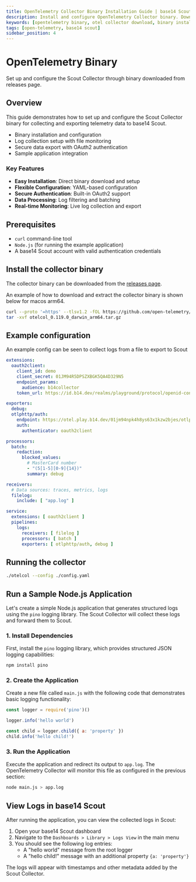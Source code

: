 ```yaml
---
title: OpenTelemetry Collector Binary Installation Guide | base14 Scout
description: Install and configure OpenTelemetry Collector binary. Download from releases, set up log collection, and export telemetry data to Scout with OAuth2 authentication.
keywords: [opentelemetry binary, otel collector download, binary installation, collector setup, opentelemetry releases]
tags: [open-telemetry, base14 scout]
sidebar_position: 4
---
```


# OpenTelemetry Binary

Set up and configure the Scout Collector through binary downloaded from
releases page.

## Overview

This guide demonstrates how to set up and configure the Scout Collector binary
for collecting and exporting telemetry data to base14 Scout.

- Binary installation and configuration
- Log collection setup with file monitoring
- Secure data export with OAuth2 authentication
- Sample application integration

### Key Features

- **Easy Installation**: Direct binary download and setup
- **Flexible Configuration**: YAML-based configuration
- **Secure Authentication**: Built-in OAuth2 support
- **Data Processing**: Log filtering and batching
- **Real-time Monitoring**: Live log collection and export

## Prerequisites

- `curl` command-line tool
- `Node.js` (for running the example application)
- A base14 Scout account with valid authentication credentials

## Install the collector binary

The collector binary can be downloaded from
the [releases page](https://github.com/open-telemetry/opentelemetry-collector-releases/releases).

An example of how to download and extract the collector binary is shown below
for macos arm64.

```bash
curl --proto '=https' --tlsv1.2 -fOL https://github.com/open-telemetry/opentelemetry-collector-releases/releases/download/v0.119.0/otelcol_0.119.0_darwin_arm64.tar.gz
tar -xvf otelcol_0.119.0_darwin_arm64.tar.gz
```

## Example configuration

An example config can be seen to collect logs from a file to export to Scout

```yaml showLineNumbers
extensions:
  oauth2client:
    client_id: demo
    client_secret: 01JM94R5DPSZXBGK5QA4D329N5
    endpoint_params:
      audience: b14collector
    token_url: https://id.b14.dev/realms/playground/protocol/openid-connect/token

exporters:
  debug:
  otlphttp/auth:
    endpoint: https://otel.play.b14.dev/01jm94npk4h8ys63x1kzw2bjes/otlp
    auth:
      authenticator: oauth2client

processors:
  batch:
    redaction:
      blocked_values:
        # MasterCard number
        - "(5[1-5][0-9]{14})"
        summary: debug

receivers:
  # Data sources: traces, metrics, logs
  filelog:
    include: [ "app.log" ]

service:
  extensions: [ oauth2client ]
  pipelines:
    logs:
      receivers: [ filelog ]
      processors: [ batch ]
      exporters: [ otlphttp/auth, debug ]
```

## Running the collector

```bash
./otelcol --config ./config.yaml
```

## Run a Sample Node.js Application

Let's create a simple Node.js application that generates structured logs using
the `pino` logging library. The Scout Collector will collect these
logs and forward them to Scout.

### 1. Install Dependencies

First, install the `pino` logging library, which provides structured JSON
logging capabilities:

```bash
npm install pino
```

### 2. Create the Application

Create a new file called `main.js` with the following code that demonstrates
basic logging functionality:

```js title="main.js"
const logger = require('pino')()

logger.info('hello world')

const child = logger.child({ a: 'property' })
child.info('hello child!')
```

### 3. Run the Application

Execute the application and redirect its output to `app.log`. The OpenTelemetry
Collector will monitor this file as configured in the previous section:

```bash
node main.js > app.log
```

## View Logs in base14 Scout

After running the application, you can view the collected logs in Scout:

1. Open your base14 Scout dashboard
2. Navigate to the `Dashboards > Library > Logs View` in the main menu
3. You should see the following log entries:
   - A "hello world" message from the root logger
   - A "hello child!" message with an additional property `{a: 'property'}`

The logs will appear with timestamps and other metadata added by the
Scout Collector.
